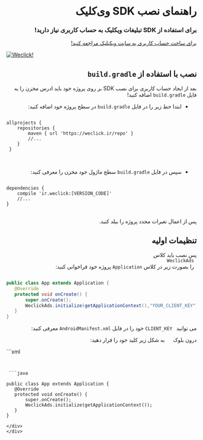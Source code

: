 <div dir="rtl">

<h1>راهنمای نصب SDK وی‌کلیک</h1>

<h3>
برای استفاده از
SDK
تبلیغات ویکلیک به حساب کاربری نیاز دارید!
</h3>

<a href="http://weclick.ir">
برای ساخت حساب کاربری به سایت ویکیلیک مراجعه کنید!
</a>

<div dir="ltr">

[![Weclick!](https://weclick.ir/images/logo.png)](https://weclick.ir)

</div>

<h2>
نصب با استفاده از 
<code>build.gradle</code>
</h2>


<p>
بعد از ایجاد حساب کاربری برای نصب 
SDK 
بر روی پروژه خود باید ادرس مخزن را به فایل 
<code>build.gradle</code>
اضافه کنید!
</p>
 <ul dir="rtl">
 <li>
 <p dir="rtl">
 ابتدا خط زیر را در فایل 
 <code>build.gradle</code>
 در سطح پروژه خود اضافه کنید:
 </p>
 </li>
 </ul>
 
<pre dir="ltr" align="left" style="text-align:left">
<code>
allprojects {
    repositories {
        maven { url 'https://weclick.ir/repo' }
        //...
    }
 }
 </code>
 </pre>
 
 <ul dir="rtl">
 <li>
 <p dir="rtl">
 سپس در فایل 
 <code>build.gradle</code>
 سطح ماژول خود مخزن را معرفی کنید:
 </p>
 </li>
 </ul>
 
<pre dir="ltr">
<code>
dependencies {
    compile 'ir.weclick:[VERSION_CODE]'
    //...
}
</code>
</pre>
 
 <p>
 پس از اعمال تغیرات مجدد پروژه را بیلد کنید.
 </p>
 
 <h2>
 تنظیمات اولیه
 </h2>
 
 <p>
 پس نصب باید کلاس
 <code>
 WeclickAds
 </code>
  را بصورت زیر در کلاس
  <code>Application</code>
  پروژه خود قراخوانی کنید:
 </p>
 <div dir="ltr">
 
 ```java
 
 public class App extends Application {
    @Override
    protected void onCreate() {
        super.onCreate();
        WeclickAds.initialize(getApplicationContext(),"YOUR_CLIENT_KEY");
    }
 }
 ```
 </div>
 
 <p>
 می توانید 
 <code> CLIENT_KEY</code>
 خود را در فایل 
 <code>AndroidManifest.xml</code>
 معرفی کنید:
 </p>
 
 <p>
 درون بلوک 
 <code> <application> </code>
 به شکل زیر کلید خود را قرار دهید:
 </p>
 
 <div dir="ltr">
 ```xml
 <meta-data
    android:name="ir.weclick.CLIENT_KEY"
    android:value="PUT_CLIENT_KEY_HERE"/>

 ```
 
 
  ```java
 
 public class App extends Application {
    @Override
    protected void onCreate() {
        super.onCreate();
        WeclickAds.initialize(getApplicationContext());
    }
 }
 
 </div>
</div>


